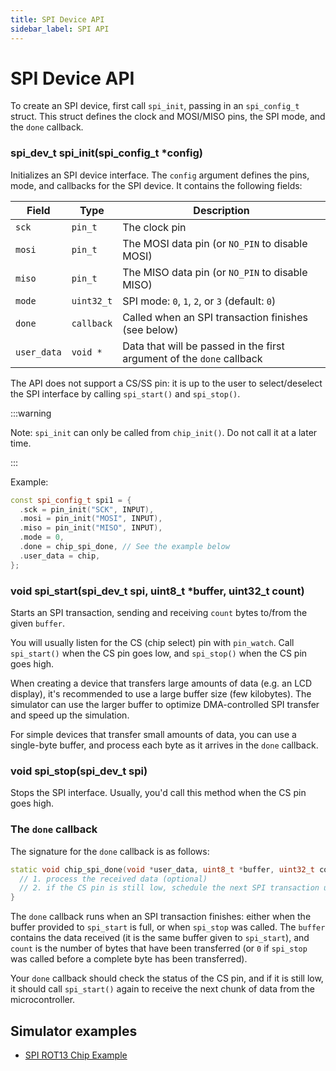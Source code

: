 ```yaml
---
title: SPI Device API
sidebar_label: SPI API
---
```


# SPI Device API

To create an SPI device, first call `spi_init`, passing in an `spi_config_t` struct. This struct defines the clock and MOSI/MISO pins, the SPI mode, and the `done` callback.

### spi_dev_t spi_init(spi_config_t \*config)

Initializes an SPI device interface. The `config` argument defines the pins, mode, and callbacks for the SPI device. It contains the following fields:

| Field       | Type       | Description                                                           |
| ----------- | ---------- | --------------------------------------------------------------------- |
| `sck`       | `pin_t`    | The clock pin                                                         |
| `mosi`      | `pin_t`    | The MOSI data pin (or `NO_PIN` to disable MOSI)                       |
| `miso`      | `pin_t`    | The MISO data pin (or `NO_PIN` to disable MISO)                       |
| `mode`      | `uint32_t` | SPI mode: `0`, `1`, `2`, or `3` (default: `0`)                        |
| `done`      | `callback` | Called when an SPI transaction finishes (see below)                   |
| `user_data` | `void *`   | Data that will be passed in the first argument of the `done` callback |

The API does not support a CS/SS pin: it is up to the user to select/deselect the SPI interface by calling `spi_start()` and `spi_stop()`.

:::warning

Note: `spi_init` can only be called from `chip_init()`. Do not call it at a later time.

:::

Example:

```cpp
const spi_config_t spi1 = {
  .sck = pin_init("SCK", INPUT),
  .mosi = pin_init("MOSI", INPUT),
  .miso = pin_init("MISO", INPUT),
  .mode = 0,
  .done = chip_spi_done, // See the example below
  .user_data = chip,
};
```

### void spi_start(spi_dev_t spi, uint8_t \*buffer, uint32_t count)

Starts an SPI transaction, sending and receiving `count` bytes to/from the given `buffer`.

You will usually listen for the CS (chip select) pin with `pin_watch`. Call `spi_start()` when the CS pin goes low, and `spi_stop()` when the CS pin goes high.

When creating a device that transfers large amounts of data (e.g. an LCD display), it's recommended to use a large buffer size (few kilobytes). The simulator can use the larger buffer to optimize DMA-controlled SPI transfer and speed up the simulation.

For simple devices that transfer small amounts of data, you can use a single-byte buffer, and process each byte as it arrives in the `done` callback.

### void spi_stop(spi_dev_t spi)

Stops the SPI interface. Usually, you'd call this method when the CS pin goes high.

### The `done` callback

The signature for the `done` callback is as follows:

```cpp
static void chip_spi_done(void *user_data, uint8_t *buffer, uint32_t count) {
  // 1. process the received data (optional)
  // 2. if the CS pin is still low, schedule the next SPI transaction using `spi_start`
}
```

The `done` callback runs when an SPI transaction finishes: either when the buffer provided to `spi_start` is full, or when `spi_stop` was called. The `buffer` contains the data received (it is the same buffer given to `spi_start`), and `count` is the number of bytes that have been transferred (or `0` if `spi_stop` was called before a complete byte has been transferred).

Your `done` callback should check the status of the CS pin, and if it is still low, it should call `spi_start()` again to receive the next chunk of data from the microcontroller.

## Simulator examples

- [SPI ROT13 Chip Example](https://wokwi.com/projects/330669951756010068)
